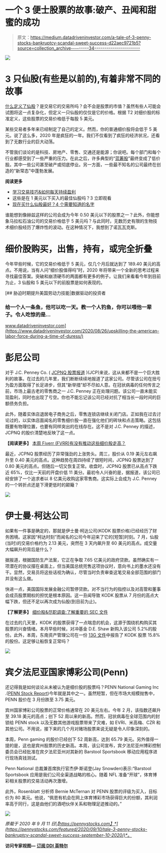 # 一个 3 便士股票的故事:破产、丑闻和甜蜜的成功

> 原文：<https://medium.datadriveninvestor.com/a-tale-of-3-penny-stocks-bankruptcy-scandal-sweet-success-d22aec9721b5?source=collection_archive---------34----------------------->

![](img/55135560a2e4cf0707ce143745f68ccc.png)

# 3 只仙股(有些是以前的),有着非常不同的故事

[什么定义了仙股](https://pennystocks.com/penny-stocks-trading)？是交易它的交易所吗？会不会是股票的市值？虽然有些人可能会试图将这一点复杂化，但定义一只仙股的仅仅是它的价格。根据 T2 对细价股的标准定义，这些股票的交易价格低于每股 5 美元。

某些交易者多年来已经制定了自己的定义。然而，你的普通细价股将会低于 5 美元。说了这么多，2020 年是疯狂的一年。我们不仅看到了疯狂的经济状况，还看到了无数行业的巨大动荡。

不管我们谈论的是科技、房地产、零售、交通还是能源；你说吧。每个部门和每个行业都感受到了一些严重的压力。在此之后，许多典型的“[蓝筹股](https://pennystocks.com/learn-to-trade-penny-stocks/2019/09/21/penny-stocks-basics-of-blue-chip-companies/)”最终变成了低价股。其中一些公司甚至破产或彻底停业。另一方面，一些最不知名的公司最终在创造的“新常态”中蓬勃发展。

**阅读更多**

*   [学习交易技巧&如何每天持续盈利](https://truetradinggroup.com/ttg-three-subscription-page/?utm_source=PS_ArtBlock&utm_medium=PS_ArtBlock&utm_campaign=PS_ArtBlock&utm_term=PS_ArtBlock&utm_content=PS_ArtBlock)
*   这些是在 1 美元以下买入的最佳仙股吗？3 立即观看
*   [现在买什么仙股最好？4 个需要知道的名字](https://pennystocks.com/featured/2020/09/11/best-penny-stocks-to-buy-now-4-to-know-september-11-2020/)

谁能想到像赫兹这样的公司会成为今年 0.50 美元以下的股票之一？此外，你能想象马拉松石油公司的交易价格低于 5 美元吗？与此同时，无数历史有限的生物技术细价股经历了爆炸性的波动。在这种情况下，我想到了诺瓦瓦克斯。

# 细价股购买，出售，持有，或完全折叠

今年早些时候，它的交易价格低于 5 美元，仅几个月后就达到了 189.40 美元的高点。不用说，当有人问“细价股值得吗”时，2020 年将带来一个全新的思考过程来寻找最佳答案。突破和崩溃硬币的两面都有更多的例子。让我们来看看今年到目前为止，3 仙股和 5 美元以下的前股票是如何表现的。

[](https://www.datadriveninvestor.com/2020/08/26/upskilling-the-american-labor-force-during-a-time-of-duress/) [## 胁迫时期提升美国劳动力技能|数据驱动的投资者

### 给一个人一条鱼，他可以吃一天。教一个人钓鱼，你可以喂他一辈子。令人吃惊的是…

www.datadriveninvestor.com](https://www.datadriveninvestor.com/2020/08/26/upskilling-the-american-labor-force-during-a-time-of-duress/) 

# 彭尼公司

对于 J.C. Penney Co. ( [JCPNQ 股票报道](https://pennystocks.com/ticker/?symbol=JCPNQ) )(JCP)来说，这从来都不是一个巨大胜利的故事。在过去的几年里，我们断断续续地报道了这家公司。尽管该公司在扭亏为盈方面取得了长足进步，但其“新举措”却不尽如人意。在冠状病毒的任何传言之前，市场上最古老的零售商之一 J.C. Penney 正在处理问题。该公司一直未能实现盈利，同时也出现了亏空。你也不能忘记该公司已经对抗了相当长一段时间的巨额债务负担。

此外，随着实体店退居电子商务之后，零售连锁店继续关闭门店。正如我在过去讨论过的，以实体店面闻名的零售细价股一直在强化他们的砖块和点击策略。这包括既要有物理位置，也要有同样突出的在线存在。这不是对 J.C. Penney 的描述，JCPNQ 的股价清楚地反映了这一点。

**【阅读更多】** [本周 Fiverr (FVRR)有没有推动这些细价股走高？](https://pennystocks.com/featured/2020/09/10/fiverr-fvrr-stock-pushed-penny-stocks-higher-september-10-2020/)

最近，JCPNQ 股票经历了异常强劲的上涨势头。周三，股价从 0.19 美元左右飙升至 0.40 美元的高点。这种趋势在周四持续了很短时间，JCPNQ 股票达到了 0.80 美元的高点。但随后一切又恢复正常。收盘时，JCPNQ 股票已从高点下跌近 65%，仅比一天前的开盘价低 11 美分。最初令人兴奋的是，据报道，该公司已经安排了一个追求者以 8 亿美元收购这家零售商。这实际上会成为 J.C. Penney 的一个转折点还是下滑更低时的颠簸？

![](img/d8a1085c69f735df21921d425ce7716d.png)

# 伊士曼·柯达公司

如果有一件事是确定的，那就是伊士曼·柯达公司(KODK 股票价格)已经经历了财务困境。这家因“柯达时刻”而闻名的公司今年迎来了它的[短暂]时刻。7 月，仙股(当时)的交易价格约为 2.13 美元，突然在 3 天内飙升至 60 美元的高点。成交量大幅飙升的背后是什么？

据报道，根据国防生产法案，它正在争取 7.65 亿美元的政府贷款。虽然确实有一项潜在的协议摆在桌面上，但当美国总统兜售这项协议时，意向书上的墨水还没有干。显然，交易员将这些话视为确认，尽管当时负责审查这笔交易全部范围的部门并没有这么做。

快进一点，美国国际发展金融公司暂停贷款。对不当行为的指控以及对高管和董事会成员股票期权的担忧是根本原因。这一丑闻导致 KODK 股票从 7 月份的高点大幅下跌，但还不足以再次成为仙股(到目前为止)。

**【了解更多】** [细价股&尽职调查:了解重要的 SEC 文件](https://pennystocks.com/featured/2020/09/05/penny-stock-basics-how-to-read-sec-filings-types/)

在过去的几天里，KODK 的股票获得了一点喘息的机会，这源于围绕机构购买其股票的兴奋情绪。本月早些时候，对冲基金 D.E. Shaw 新购入该公司 5.2%的股份。此外，本周，东南资产管理公司在一份 [13G 文件](https://pennystocks.com/ticker/?symbol=KODK#tabs-7)中报告了 KODK 股票 15.8%的股份。这足够让船恢复正常吗？

![](img/c34c2d1ad0b6cc3a70bf9aeb1af1314c.png)

# 宾夕法尼亚国家博彩公司(Penn)

还记得我是如何谈论从未被认为是细价股的股票吗？PENN National Gaming Inc .([PENN Stock Report](https://pennystocks.com/ticker/?symbol=PENN))今年就是其中之一。虽然短暂，但在市场大规模抛售中，PENN 股价在 3 月份跌至 3.75 美元。

宾州国家博彩公司股票的正常价格通常在 20 美元左右。今年 2 月，该指数还飙升至 39.18 美元的高点；创下 52 周以来的新高。然而，冠状病毒在全球范围内的封锁给 PENN stock 以及无数其他游戏股票带来了灾难，如 EVRI、米高梅、CZR 和其他公司。不用说，接下来的几个月对赌场股票来说无疑是令人印象深刻的。

本周，Penn gaming 的股价已经创下 52 周新高，达到 65.79 美元。另外值得一提的是，这也是宾州股票的历史新高。本周，该公司宣布，宾夕法尼亚州博彩控制委员会已经批准在宾夕法尼亚州对其新的 Barstool Sportsbook 移动应用程序进行现场真钱测试。

Penn National 总裁兼首席执行官杰伊·斯诺登(Jay Snowden)表示:“Barstool Sportsbook 应用是我们公司全渠道战略的核心。随着 NFL 准备“开球”，体育博彩相关股票的交易活动再次激增。

此外，Rosenblatt 分析师 Bernie McTernan 对 PENN 股票的评级为买入，目标价为 80 美元。他说，“佩恩有机会在网上体育博彩市场获得巨大的份额，其利润率高于同行，这是由他们的酒吧伙伴关系和物理足迹推动的。”

![](img/471782bbfe94a10e872930fa885bbaa2.png)

*原载于 2020 年 9 月 11 日*[*【https://pennystocks.com】*](https://pennystocks.com/featured/2020/09/10/tale-3-penny-stocks-bankruptcy-scandal-sweet-success-september-10-2020/)*。*

**访问专家视图—** [**订阅 DDI 英特尔**](https://datadriveninvestor.com/ddi-intel)